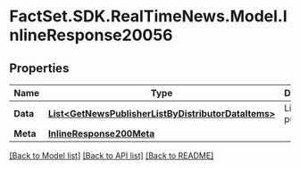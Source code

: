 # FactSet.SDK.RealTimeNews.Model.InlineResponse20056

## Properties

Name | Type | Description | Notes
------------ | ------------- | ------------- | -------------
**Data** | [**List&lt;GetNewsPublisherListByDistributorDataItems&gt;**](GetNewsPublisherListByDistributorDataItems.md) | List of publishers. | [optional] 
**Meta** | [**InlineResponse200Meta**](InlineResponse200Meta.md) |  | [optional] 

[[Back to Model list]](../README.md#documentation-for-models) [[Back to API list]](../README.md#documentation-for-api-endpoints) [[Back to README]](../README.md)

